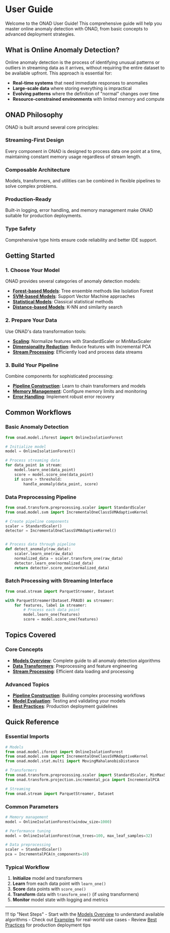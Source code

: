 # User Guide

Welcome to the ONAD User Guide! This comprehensive guide will help you master online anomaly detection with ONAD, from basic concepts to advanced deployment strategies.

## What is Online Anomaly Detection?

Online anomaly detection is the process of identifying unusual patterns or outliers in streaming data as it arrives, without requiring the entire dataset to be available upfront. This approach is essential for:

- **Real-time systems** that need immediate responses to anomalies
- **Large-scale data** where storing everything is impractical
- **Evolving patterns** where the definition of "normal" changes over time
- **Resource-constrained environments** with limited memory and compute

## ONAD Philosophy

ONAD is built around several core principles:

### Streaming-First Design
Every component in ONAD is designed to process data one point at a time, maintaining constant memory usage regardless of stream length.

### Composable Architecture
Models, transformers, and utilities can be combined in flexible pipelines to solve complex problems.

### Production-Ready
Built-in logging, error handling, and memory management make ONAD suitable for production deployments.

### Type Safety
Comprehensive type hints ensure code reliability and better IDE support.

## Getting Started

### 1. Choose Your Model
ONAD provides several categories of anomaly detection models:

- **[Forest-based Models](models.md#forest-models)**: Tree ensemble methods like Isolation Forest
- **[SVM-based Models](models.md#svm-models)**: Support Vector Machine approaches
- **[Statistical Models](models.md#statistical-models)**: Classical statistical methods
- **[Distance-based Models](models.md#distance-models)**: K-NN and similarity search

### 2. Prepare Your Data
Use ONAD's data transformation tools:

- **[Scaling](transformers.md#scaling)**: Normalize features with StandardScaler or MinMaxScaler
- **[Dimensionality Reduction](transformers.md#pca)**: Reduce features with Incremental PCA
- **[Stream Processing](streaming.md)**: Efficiently load and process data streams

### 3. Build Your Pipeline
Combine components for sophisticated processing:

- **[Pipeline Construction](pipelines.md)**: Learn to chain transformers and models
- **[Memory Management](best_practices.md#memory)**: Configure memory limits and monitoring
- **[Error Handling](best_practices.md#error-handling)**: Implement robust error recovery

## Common Workflows

### Basic Anomaly Detection

```python
from onad.model.iforest import OnlineIsolationForest

# Initialize model
model = OnlineIsolationForest()

# Process streaming data
for data_point in stream:
    model.learn_one(data_point)
    score = model.score_one(data_point)
    if score > threshold:
        handle_anomaly(data_point, score)
```

### Data Preprocessing Pipeline

```python
from onad.transform.preprocessing.scaler import StandardScaler
from onad.model.svm import IncrementalOneClassSVMAdaptiveKernel

# Create pipeline components
scaler = StandardScaler()
detector = IncrementalOneClassSVMAdaptiveKernel()


# Process data through pipeline
def detect_anomaly(raw_data):
    scaler.learn_one(raw_data)
    normalized_data = scaler.transform_one(raw_data)
    detector.learn_one(normalized_data)
    return detector.score_one(normalized_data)
```

### Batch Processing with Streaming Interface
```python
from onad.stream import ParquetStreamer, Dataset

with ParquetStreamer(Dataset.FRAUD) as streamer:
    for features, label in streamer:
        # Process each data point
        model.learn_one(features)
        score = model.score_one(features)
```

## Topics Covered

### Core Concepts
- **[Models Overview](models.md)**: Complete guide to all anomaly detection algorithms
- **[Data Transformers](transformers.md)**: Preprocessing and feature engineering
- **[Stream Processing](streaming.md)**: Efficient data loading and processing

### Advanced Topics
- **[Pipeline Construction](pipelines.md)**: Building complex processing workflows
- **[Model Evaluation](evaluation.md)**: Testing and validating your models
- **[Best Practices](best_practices.md)**: Production deployment guidelines

## Quick Reference

### Essential Imports

```python
# Models
from onad.model.iforest import OnlineIsolationForest
from onad.model.svm import IncrementalOneClassSVMAdaptiveKernel
from onad.model.stat.multi import MovingMahalanobisDistance

# Transformers
from onad.transform.preprocessing.scaler import StandardScaler, MinMaxScaler
from onad.transform.projection.incremental_pca import IncrementalPCA

# Streaming
from onad.stream import ParquetStreamer, Dataset
```

### Common Parameters
```python
# Memory management
model = OnlineIsolationForest(window_size=1000)

# Performance tuning
model = OnlineIsolationForest(num_trees=100, max_leaf_samples=32)

# Data preprocessing
scaler = StandardScaler()
pca = IncrementalPCA(n_components=10)
```

### Typical Workflow
1. **Initialize** model and transformers
2. **Learn** from each data point with `learn_one()`
3. **Score** data points with `score_one()`
4. **Transform** data with `transform_one()` (if using transformers)
5. **Monitor** model state with logging and metrics

---

!!! tip "Next Steps"
    - Start with the [Models Overview](models.md) to understand available algorithms
    - Check out [Examples](../examples/index.md) for real-world use cases
    - Review [Best Practices](best_practices.md) for production deployment tips